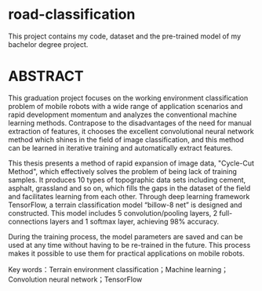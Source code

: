 # road-classification
 This project contains my code, dataset and the pre-trained model of my bachelor degree project.

# ABSTRACT
This graduation project focuses on the working environment classification problem of mobile robots with a wide range of application scenarios and rapid development momentum and analyzes the conventional machine learning methods. Contrapose to the disadvantages of the need for manual extraction of features, it chooses the excellent convolutional neural network method which shines in the field of image classification, and this method can be learned in iterative training and automatically extract features.

This thesis presents a method of rapid expansion of image data, "Cycle-Cut Method", which effectively solves the problem of being lack of training samples. It produces 10 types of topographic data sets including cement, asphalt, grassland and so on, which fills the gaps in the dataset of the field and facilitates learning from each other. Through deep learning framework TensorFlow, a terrain classification model “billow-8 net” is designed and constructed. This model includes 5 convolution/pooling layers, 2 full-connections layers and 1 softmax layer, achieving 98% accuracy.

During the training process, the model parameters are saved and can be used at any time without having to be re-trained in the future. This process makes it possible to use them for practical applications on mobile robots.

Key words：Terrain environment classification；Machine learning；Convolution neural network；TensorFlow
 
